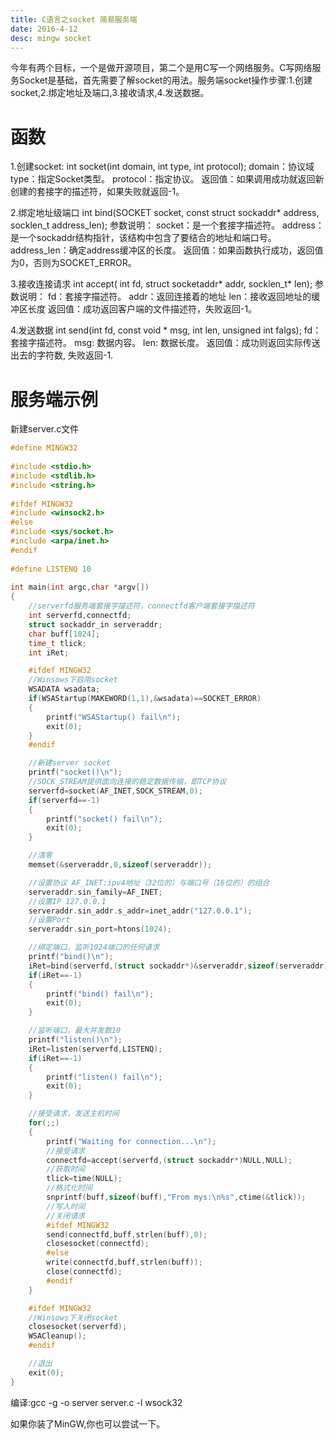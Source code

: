 ```yaml
---
title: C语言之socket 简易服务端
date: 2016-4-12
desc: mingw socket
---
```

今年有两个目标，一个是做开源项目，第二个是用C写一个网络服务。C写网络服务Socket是基础，首先需要了解socket的用法。服务端socket操作步骤:1.创建socket,2.绑定地址及端口,3.接收请求,4.发送数据。
# 函数
1.创建socket:
int socket(int domain, int type, int protocol);
domain：协议域
type：指定Socket类型。
protocol：指定协议。
返回值：如果调用成功就返回新创建的套接字的描述符，如果失败就返回-1。

2.绑定地址级端口
int bind(SOCKET socket, const struct sockaddr* address, socklen_t address_len);
参数说明：
socket：是一个套接字描述符。
address：是一个sockaddr结构指针，该结构中包含了要结合的地址和端口号。
address_len：确定address缓冲区的长度。
返回值：如果函数执行成功，返回值为0，否则为SOCKET_ERROR。

3.接收连接请求
int accept( int fd, struct socketaddr* addr, socklen_t* len);
参数说明：
fd：套接字描述符。
addr：返回连接着的地址
len：接收返回地址的缓冲区长度
返回值：成功返回客户端的文件描述符，失败返回-1。

4.发送数据
int send(int fd, const void * msg, int len, unsigned int falgs);
fd：套接字描述符。
msg: 数据内容。
len: 数据长度。
返回值：成功则返回实际传送出去的字符数, 失败返回-1.

<!-- more -->
# 服务端示例
新建server.c文件
``` C
#define MINGW32
 
#include <stdio.h>
#include <stdlib.h>
#include <string.h>
 
#ifdef MINGW32
#include <winsock2.h>
#else
#include <sys/socket.h>
#include <arpa/inet.h>
#endif
 
#define LISTENQ 10
 
int main(int argc,char *argv[])
{
	//serverfd服务端套接字描述符，connectfd客户端套接字描述符
	int serverfd,connectfd;
	struct sockaddr_in serveraddr;
	char buff[1024];
	time_t tlick;
	int iRet;

	#ifdef MINGW32
	//Winsows下启用socket
	WSADATA wsadata;
	if(WSAStartup(MAKEWORD(1,1),&wsadata)==SOCKET_ERROR)
	{
		printf("WSAStartup() fail\n");
		exit(0);
	}
	#endif

	//新建server socket
	printf("socket()\n");
	//SOCK_STREAM提供面向连接的稳定数据传输，即TCP协议
	serverfd=socket(AF_INET,SOCK_STREAM,0);
	if(serverfd==-1)
	{
		printf("socket() fail\n");
		exit(0);
	}

	//清零
	memset(&serveraddr,0,sizeof(serveraddr));

	//设置协议 AF_INET:ipv4地址（32位的）与端口号（16位的）的组合
	serveraddr.sin_family=AF_INET;
	//设置IP 127.0.0.1
	serveraddr.sin_addr.s_addr=inet_addr("127.0.0.1");
	//设置Port
	serveraddr.sin_port=htons(1024);

	//绑定端口，监听1024端口的任何请求
	printf("bind()\n");
	iRet=bind(serverfd,(struct sockaddr*)&serveraddr,sizeof(serveraddr));
	if(iRet==-1)
	{
		printf("bind() fail\n");
		exit(0);
	}

	//监听端口，最大并发数10
	printf("listen()\n");
	iRet=listen(serverfd,LISTENQ);
	if(iRet==-1)
	{
		printf("listen() fail\n");
		exit(0);
	}

	//接受请求，发送主机时间
	for(;;)
	{
		printf("Waiting for connection...\n");
		//接受请求
		connectfd=accept(serverfd,(struct sockaddr*)NULL,NULL);
		//获取时间 
		tlick=time(NULL);
		//格式化时间 
		snprintf(buff,sizeof(buff),"From mys:\n%s",ctime(&tlick));
		//写入时间
		//关闭请求
		#ifdef MINGW32
		send(connectfd,buff,strlen(buff),0);
		closesocket(connectfd);
		#else
		write(connectfd,buff,strlen(buff));
		close(connectfd);
		#endif
	}

	#ifdef MINGW32
	//Winsows下关闭socket
	closesocket(serverfd);
	WSACleanup();
	#endif

	//退出
	exit(0);
}

```
编译:gcc -g -o server server.c -l wsock32

如果你装了MinGW,你也可以尝试一下。